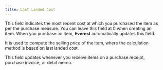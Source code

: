 ```yaml
---
title: Last Landed Cost
---
```



This field indicates the most recent cost at which you purchased the  item as per the purchase measure. You can leave this field at 0 when creating  an item. When you purchase an item, **Everest**  automatically updates this field.


It is used to compute the selling price of the item, where the calculation  method is based on last landed cost.


This field updates whenever you receive items on a purchase receipt,  purchase invoice, or debit memo.
